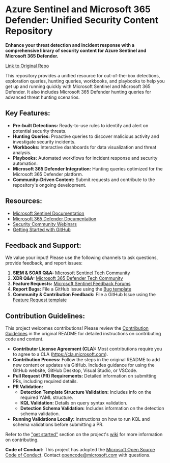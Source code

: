 # Azure Sentinel and Microsoft 365 Defender: Unified Security Content Repository

**Enhance your threat detection and incident response with a comprehensive library of security content for Azure Sentinel and Microsoft 365 Defender.**

[Link to Original Repo](https://github.com/Azure/Azure-Sentinel)

This repository provides a unified resource for out-of-the-box detections, exploration queries, hunting queries, workbooks, and playbooks to help you get up and running quickly with Microsoft Sentinel and Microsoft 365 Defender. It also includes Microsoft 365 Defender hunting queries for advanced threat hunting scenarios.

## Key Features:

*   **Pre-built Detections:** Ready-to-use rules to identify and alert on potential security threats.
*   **Hunting Queries:**  Proactive queries to discover malicious activity and investigate security incidents.
*   **Workbooks:** Interactive dashboards for data visualization and threat analysis.
*   **Playbooks:** Automated workflows for incident response and security automation.
*   **Microsoft 365 Defender Integration:**  Hunting queries optimized for the Microsoft 365 Defender platform.
*   **Community-Driven Content:** Submit requests and contribute to the repository's ongoing development.

## Resources:

*   [Microsoft Sentinel Documentation](https://go.microsoft.com/fwlink/?linkid=2073774&clcid=0x409)
*   [Microsoft 365 Defender Documentation](https://docs.microsoft.com/microsoft-365/security/defender/microsoft-365-defender?view=o365-worldwide)
*   [Security Community Webinars](https://aka.ms/securitywebinars)
*   [Getting Started with GitHub](https://help.github.com/en#dotcom)

## Feedback and Support:

We value your input! Please use the following channels to ask questions, provide feedback, and report issues:

1.  **SIEM & SOAR Q&A:** [Microsoft Sentinel Tech Community](https://techcommunity.microsoft.com/t5/microsoft-sentinel/bd-p/MicrosoftSentinel)
2.  **XDR Q&A:** [Microsoft 365 Defender Tech Community](https://techcommunity.microsoft.com/t5/microsoft-365-defender/bd-p/MicrosoftThreatProtection)
3.  **Feature Requests:** [Microsoft Sentinel Feedback Forums](https://feedback.azure.com/d365community/forum/37638d17-0625-ec11-b6e6-000d3a4f07b8)
4.  **Report Bugs:**  File a GitHub Issue using the [Bug template](https://github.com/Azure/Azure-Sentinel/issues/new?assignees=&labels=&template=bug_report.md&title=)
5.  **Community & Contribution Feedback:** File a GitHub Issue using the [Feature Request template](https://github.com/Azure/Azure-Sentinel/issues/new?assignees=&labels=&template=feature_request.md&title=)

## Contribution Guidelines:

This project welcomes contributions!  Please review the [Contribution Guidelines](#contribution-guidelines) in the original README for detailed instructions on contributing code and content.

*   **Contributor License Agreement (CLA):**  Most contributions require you to agree to a CLA (https://cla.microsoft.com).
*   **Contribution Process:**  Follow the steps in the original README to add new content or updates via GitHub. Includes guidance for using the GitHub website, GitHub Desktop, Visual Studio, or VSCode.
*   **Pull Request (PR) Requirements:**  Detailed information on submitting PRs, including required details.
*   **PR Validation:**
    *   **Detection Template Structure Validation:** Includes info on the required YAML structure.
    *   **KQL Validation:** Details on query syntax validation.
    *   **Detection Schema Validation:** Includes information on the detection schema validation.
*   **Running Validations Locally:** Instructions on how to run KQL and schema validations before submitting a PR.

Refer to the ["get started"](https://github.com/Azure/Azure-Sentinel/wiki#get-started) section on the project's [wiki](https://aka.ms/threathunters) for more information on contributing.

**Code of Conduct:** This project has adopted the [Microsoft Open Source Code of Conduct](https://opensource.microsoft.com/codeofconduct/).  Contact [opencode@microsoft.com](mailto:opencode@microsoft.com) with questions.